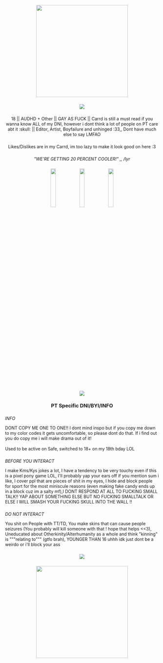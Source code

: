 <div align="center">
  <img height="300" src="https://asdahskdakseioasdaskdhajkheuiahs.carrd.co/assets/images/image01.png?v=c0be22fd"  />
</div>

###

<div align="center">
  <img height="" src="https://64.media.tumblr.com/247b79fa436e3d7a1bdcbfbc19806e86/aa4e877b8e7f4841-f5/s500x750/6802ccb1667a558052a85060637a1e740f457b30.gifv"  />
</div>

###

<p align="center">18 || AUDHD + Other || GAY AS FUCK || Carrd is still a must read if you wanna know ALL of my DNI, however i dont think a lot of people on PT care abt it :skull: || Editor, Artist, Boyfailure and unhinged :33,, Dont have much else to say LMFAO </p>

###

<p align="center"> Likes/Dislikes are in my Carrd, im too lazy to make it look good on here :3 </p>


###

*<p align="center"> "WE'RE GETTING 20 PERCENT COOLER!" ,, /lyr</p>*

###

<div align="center">
<img src="https://github.com/user-attachments/assets/e23aac7f-edcb-4997-9a89-e9e806c74e00" width="18%"></img> <img src="https://github.com/user-attachments/assets/688e51ea-bd8d-482d-9f9c-96ee1a047253" width="18%"></img> <img src="https://github.com/user-attachments/assets/e23aac7f-edcb-4997-9a89-e9e806c74e00" width="18%"></img> 
</div>

###

<div align="center">
  <img height="" src="https://64.media.tumblr.com/247b79fa436e3d7a1bdcbfbc19806e86/aa4e877b8e7f4841-f5/s500x750/6802ccb1667a558052a85060637a1e740f457b30.gifv"  />
</div>

###

### <p align="center">PT Specific DNI/BYI/INFO</p>

###

*<p align="left"> INFO*
<p align="left"> DONT COPY ME ONE TO ONE!! I dont mind inspo but if you copy me down to my color codes it gets uncomfortable, so please dont do that. If i find out you do copy me i will make drama out of it!<br><br>Used to be active on Safe, switched to 18+ on my 18th bday LOL</p>

###
*<p align="left"> BEFORE YOU INTERACT*
<p align="left">I make Kms/Kys jokes a lot, I have a tendency to be very touchy even if this is a pixel pony game LOL, I'll probably yap your ears off if you mention sum i like, I cover ppl that are pieces of shit in my eyes, I hide and block people for sport for the most miniscule reasons (even making fake candy ends up in a block cuz im a salty mf),I DONT RESPOND AT ALL TO FUCKING SMALL TALK!! YAP ABOUT SOMETHING ELSE BUT NO FUCKING SMALLTALK OR ELSE I WILL SMASH YOUR FUCKING SKULL INTO THE WALL !!</p>

###
*<p align="left"> DO NOT INTERACT*
<p align="left"> You shit on People with TT/TD, You make skins that can cause people seizures (You probably will kill someone with that ! hope that helps <<3), Uneducated about Otherkinity/Alterhumanity as a whole and think "kinning" is """relating to""" (gtfo brah), YOUNGER THAN 16 uhhh idk just dont be a weirdo or i'll block your ass</p>

###

<div align="center">
  <img height="" src="https://64.media.tumblr.com/247b79fa436e3d7a1bdcbfbc19806e86/aa4e877b8e7f4841-f5/s500x750/6802ccb1667a558052a85060637a1e740f457b30.gifv"  />
</div>

###

<div align="center">
  <img height="300" src="https://asdahskdakseioasdaskdhajkheuiahs.carrd.co/assets/images/image02.png?v=c0be22fd"  />
</div>

###

